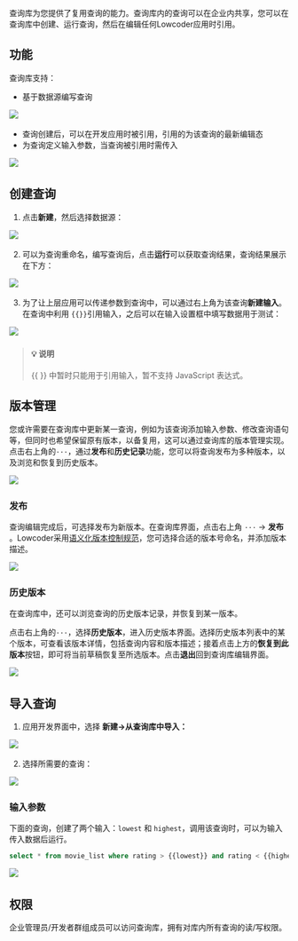 查询库为您提供了复用查询的能力。查询库内的查询可以在企业内共享，您可以在查询库中创建、运行查询，然后在编辑任何Lowcoder应用时引用。

## 功能

查询库支持：

* 基于数据源编写查询

![](assets/1-20231002173456-k3m481b.png)​

* 查询创建后，可以在开发应用时被引用，引用的为该查询的最新编辑态
* 为查询定义输入参数，当查询被引用时需传入

![](assets/2-20231002173456-uv3d2k8.png)​

## 创建查询

1. 点击​**新建**​，然后选择数据源：

![](assets/3-20231002173456-6e4tg1l.png)​

2. 可以为查询重命名，编写查询后，点击**运行**可以获取查询结果，查询结果展示在下方：

![](assets/4-20231002173456-x07uri0.png)​

3. 为了让上层应用可以传递参数到查询中，可以通过右上角为该查询​**新建输入**​。在查询中利用 `{{}}`​ 引用输入，之后可以在输入设置框中填写数据用于测试：

![](assets/5-20231002173456-z7vwq44.png)​

> #### 💡 说明
>
> {{ }} 中暂时只能用于引用输入，暂不支持 JavaScript 表达式。

## 版本管理

您或许需要在查询库中更新某一查询，例如为该查询添加输入参数、修改查询语句等，但同时也希望保留原有版本，以备复用，这可以通过查询库的版本管理实现。点击右上角的`···`​，通过**发布**和**历史记录**功能，您可以将查询发布为多种版本，以及浏览和恢复到历史版本。

![](assets/9-20231002173456-q6hxfj2.png)​

### 发布

查询编辑完成后，可选择发布为新版本。在查询库界面，点击右上角 `···`​ -> ​**发布**​。Lowcoder采用[语义化版本控制规范](https://semver.org/lang/zh-CN/)，您可选择合适的版本号命名，并添加版本描述。

![](assets/10-20231002173456-j58yvm4.png)​

### 历史版本

在查询库中，还可以浏览查询的历史版本记录，并恢复到某一版本。

点击右上角的`···`​，选择​**历史版本**​，进入历史版本界面。选择历史版本列表中的某个版本，可查看该版本详情，包括查询内容和版本描述；接着点击上方的**恢复到此版本**按钮，即可将当前草稿恢复至所选版本。点击**退出**回到查询库编辑界面。

![](assets/11-20231002173456-tmrzzqm.png)​

## 导入查询

1. 应用开发界面中，选择 **新建-&gt;从查询库中导入：**

![](assets/6-20231002173456-ffl3vei.png)​

2. 选择所需要的查询：

![](assets/7-20231002173456-9jyjndr.png)​

### 输入参数

下面的查询，创建了两个输入：`lowest`​ 和 `highest`​，调用该查询时，可以为输入传入数据后运行。

```sql
select * from movie_list where rating > {{lowest}} and rating < {{highest}}
```

![](assets/8-20231002173456-5v7ob7k.png)​

## 权限

企业管理员/开发者群组成员可以访问查询库，拥有对库内所有查询的读/写权限。